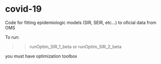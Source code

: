 # covid-19
Code for fitting epidemiologic models (SIR, SEIR, etc...) to oficial data from OMS

To run:
>> runOptim_SIR_1_beta
or
>> runOptim_SIR_2_beta

you must have optimization toolbox
